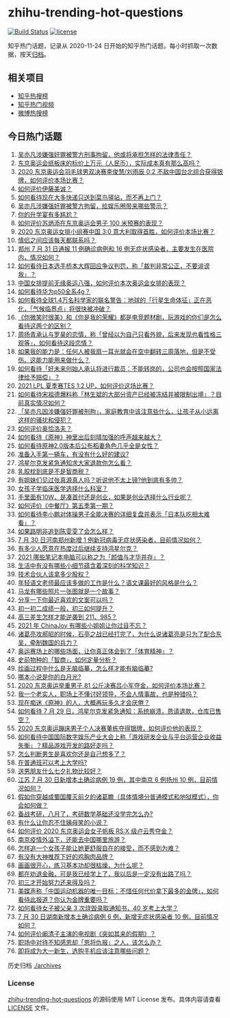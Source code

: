 # zhihu-trending-hot-questions

[![Build Status](https://github.com/justjavac/zhihu-trending-hot-questions/workflows/ci/badge.svg?branch=master)](https://github.com/justjavac/zhihu-trending-hot-questions/actions)
[![license](https://img.shields.io/github/license/justjavac/zhihu-trending-hot-questions)](https://github.com/justjavac/zhihu-trending-hot-questions/blob/master/LICENSE)

知乎热门话题，记录从 2020-11-24 日开始的知乎热门话题。每小时抓取一次数据，按天[归档](./archives)。

## 相关项目

- [知乎热搜榜](https://github.com/justjavac/zhihu-trending-top-search)
- [知乎热门视频](https://github.com/justjavac/zhihu-trending-hot-video)
- [微博热搜榜](https://github.com/justjavac/weibo-trending-hot-search)

## 今日热门话题

<!-- BEGIN -->
<!-- 最后更新时间 Sun Aug 01 2021 05:01:09 GMT+0800 (China Standard Time) -->

1. [吴亦凡涉嫌强奸罪被警方刑事拘留，他或将承担怎样的法律责任？](https://www.zhihu.com/question/476402372)
1. [东京奥运会纸板床的标价上万元（人民币），实际成本真有那么高吗？](https://www.zhihu.com/question/475301096)
1. [2020 东京奥运会羽毛球男双决赛李俊慧/刘雨辰 0:2
   不敌中国台北组合获得银牌，如何评价本场比赛？](https://www.zhihu.com/question/476375411)
1. [如何评价伊藤美诚？](https://www.zhihu.com/question/301233410)
1. [如何看待现在大多快递只送到菜鸟驿站，而不再上门？](https://www.zhihu.com/question/271189879)
1. [吴亦凡涉嫌强奸罪被警方拘留，给娱乐圈带来哪些警示？](https://www.zhihu.com/question/476403288)
1. [你的升学宴有多尴尬？](https://www.zhihu.com/question/293226791)
1. [如何评价苏炳添在东京奥运会男子 100 米预赛的表现？](https://www.zhihu.com/question/476364116)
1. [2020 东京奥运女排小组赛中国 3:0
   意大利取得首胜，如何评价本场比赛？](https://www.zhihu.com/question/476388950)
1. [情侣之间应该每天都联系吗？](https://www.zhihu.com/question/447408356)
1. [郑州 7 月 31 日通报 11 例确诊病例和 16
   例无症状感染者，主要发生在医院内，情况如何？](https://www.zhihu.com/question/476384303)
1. [如何看待日本选手桥本大辉回应争议判罚，称「裁判非常公正，不要诽谤我」？](https://www.zhihu.com/question/476259609)
1. [中国女排提前无缘奥运八强，如何评价本次奥运会女排的表现？](https://www.zhihu.com/question/476309245)
1. [如何看待华为p50全系4g？](https://www.zhihu.com/question/475918228)
1. [如何看待全球1.4万名科学家的联名警告：地球的「行星生命体征」正在恶化，「气候临界点」将很快被冲破？](https://www.zhihu.com/question/475867319)
1. [《你微笑时很美》和《你是我的荣耀》都是电竞题材剧，玩游戏的你们是怎么看待这两个的区别？](https://www.zhihu.com/question/475198741)
1. [周扬青承认与罗昊的恋情，称「曾经以为自己只看外貌，后来发现也看性格三观等」，如何看待这段恋情？](https://www.zhihu.com/question/476275195)
1. [如果我的能力是：任何人被我扇一耳光就会在空中翻转三周落地，但是不受伤。这能力能用来做什么？](https://www.zhihu.com/question/475796319)
1. [如何看待「好未来创始人承认将进行裁员：不能转岗的，公司也会按照国家法律给予赔偿」？](https://www.zhihu.com/question/476043703)
1. [2021 LPL 夏季赛TES 1:2 UP，如何评价这场比赛？](https://www.zhihu.com/question/476332362)
1. [如何看待宋祖德爆料称「林生斌的大部分资产已经被冻结并被限制出境」？目前真实情况如何？](https://www.zhihu.com/question/475884091)
1. [「吴亦凡因涉嫌强奸罪被刑拘」，家庭教育中该注意些什么，让孩子从小远离这样的骚扰和侵犯？](https://www.zhihu.com/question/473322713)
1. [如何评价奥恰洛夫？](https://www.zhihu.com/question/56063003)
1. [如何看待《原神》神里出后刻晴加强的呼声越来越大？](https://www.zhihu.com/question/475370579)
1. [如何看待原神2.0版本后公布稻妻角色几乎全是女性？](https://www.zhihu.com/question/474095484)
1. [准备入手第一辆车，有没有什么好的建议?](https://www.zhihu.com/question/378869694)
1. [鸿星尔克发紧急通知求大家退款你怎么看？](https://www.zhihu.com/question/475844753)
1. [乳胶枕到底是不是智商税？](https://www.zhihu.com/question/419436850)
1. [有姐妹们见过张真源真人吗？听说他不太上镜?他到底有多帅？](https://www.zhihu.com/question/475076447)
1. [女孩子学临床医学选择什么科室？](https://www.zhihu.com/question/457985759)
1. [手里面有10W，是凑首付还是创业，如果是创业选择什么行业呢？](https://www.zhihu.com/question/470204344)
1. [如何评价《中餐厅》第五季第一期？](https://www.zhihu.com/question/476136132)
1. [如何看待李小鹏对体操男子全能决赛的详细复盘并表示「日本队吃相太难看」？](https://www.zhihu.com/question/476106089)
1. [如果路明非追到陈雯雯了会怎么样？](https://www.zhihu.com/question/470183836)
1. [7 月 30 日河南郑州新增 1
   例新冠病毒无症状感染者，目前情况如何？](https://www.zhihu.com/question/476238434)
1. [有多少人愿意在热度过后继续支持鸿星尔克？](https://www.zhihu.com/question/475165610)
1. [2021 哪些笔记本电脑可以称之为「颜值与才华并存」？](https://www.zhihu.com/question/476065161)
1. [生活中有没有哪些小细节蕴含着深刻的科学知识？](https://www.zhihu.com/question/62187751)
1. [技术合伙人该拿多少股权？](https://www.zhihu.com/question/29486892)
1. [年轻语文老师最应该多做的工作是什么？语文课最好的风格是什么？](https://www.zhihu.com/question/22151950)
1. [马龙有哪些照片一张图就是一个故事？](https://www.zhihu.com/question/64779332)
1. [分享一下你最近喜欢的文案可以吗？](https://www.zhihu.com/question/475699894)
1. [初一初二成绩一般，初三如何提升？](https://www.zhihu.com/question/475367064)
1. [高三差生怎样才能逆袭到 211、985？](https://www.zhihu.com/question/37888095)
1. [2021 年 ChinaJoy 有哪些小姐姐让你过目不忘？](https://www.zhihu.com/question/475809233)
1. [诸葛亮攻郝昭的时候，石亭之战已经打完了，为什么说诸葛亮是只为了配合东吴，牵制魏国的兵力？](https://www.zhihu.com/question/475460785)
1. [奥运赛场上的哪些场面，让你真正体会到了「体育精神」？](https://www.zhihu.com/question/475393069)
1. [史前物种的「智商」，如何定量分析？](https://www.zhihu.com/question/473261981)
1. [绘画过程中什么是无脑临摹，怎么样才能有脑临摹?](https://www.zhihu.com/question/428922768)
1. [哪本小说是你的白月光?](https://www.zhihu.com/question/468956398)
1. [2020 东京奥运举重男子 81
   公斤决赛吕小军夺金，如何评价本场比赛？](https://www.zhihu.com/question/476308249)
1. [我一个老实人，职场上不懂讨好领导，不会人情事故，也是种错吗？](https://www.zhihu.com/question/474920043)
1. [现在痴迷《原神》的人，大概再玩多久才会厌倦？](https://www.zhihu.com/question/474744292)
1. [如何看待 7 月 29
   日，鸿星尔克发紧急通知：系统崩溃，恳请退款，仓库已售空？](https://www.zhihu.com/question/475821906)
1. [2020 东京奥运蹦床男子个人决赛董栋夺得银牌，如何评价他的表现？](https://www.zhihu.com/question/476294648)
1. [如何看待中国国际数字娱乐产业大会上称「游戏研发企业与平台运营企业收益失衡」？精品游戏开发的路好走吗？](https://www.zhihu.com/question/475937921)
1. [怎么判断男生是喜欢你还是自己想多了？](https://www.zhihu.com/question/357688189)
1. [在普通班可以考上大学吗?](https://www.zhihu.com/question/475660980)
1. [送男朋友什么七夕礼物比较好？](https://www.zhihu.com/question/64471789)
1. [江苏 7 月 30 日新增本土确诊病例 19 例，其中南京 6 例扬州 10
   例，目前情况如何？](https://www.zhihu.com/question/476234439)
1. [假如你穿越成蜀国覆灭前夕的诸葛瞻（具体情境分普通模式和地狱模式），你会如何做？](https://www.zhihu.com/question/475096465)
1. [备战考研，八月了，考研数学基础还没学完怎么办?](https://www.zhihu.com/question/475999516)
1. [有什么让你忍不住姨母笑的小说？](https://www.zhihu.com/question/443447926)
1. [如何评价 2020 东京奥运会女子帆板 RS:X 级卢云秀夺金？](https://www.zhihu.com/question/476291292)
1. [南京疫情外溢下，还能去中国哪里旅游？](https://www.zhihu.com/question/475324384)
1. [怎样追一个女孩子能让她更舒服自在的接受，而不感到为难？](https://www.zhihu.com/question/307728254)
1. [有没有大神推荐下好的鸡胸肉品牌？](https://www.zhihu.com/question/441358169)
1. [画画很开心，练习基本功却很枯燥，为什么呢？](https://www.zhihu.com/question/473190716)
1. [都在劝退金融，可是我已经学上了，我以后是一定没有出路了吗？](https://www.zhihu.com/question/446100938)
1. [初三才开始努力还来得及吗？](https://www.zhihu.com/question/476209112)
1. [美媒声称「中国运动机器的唯一目标：不惜任何代价拿下最多的金牌」，如何看待此报道？你认为金牌重要吗？](https://www.zhihu.com/question/476132907)
1. [如何看待女子被父亲 3 次烧毁录取通知书，40 岁考上大学？](https://www.zhihu.com/question/475532931)
1. [7 月 30 日湖南新增本土确诊病例 6 例，新增无症状感染者 10
   例，目前情况如何？](https://www.zhihu.com/question/476244970)
1. [如何评价阚清子主演的电视剧《突如其来的假期》？](https://www.zhihu.com/question/472523847)
1. [职场中对待不知感恩却「恩将仇报」之人，该怎么办？](https://www.zhihu.com/question/474832564)
1. [即将成为大一新生，选购手机应该注意哪些问题？](https://www.zhihu.com/question/463892618)

<!-- END -->

历史归档 [./archives](./archives)

### License

[zhihu-trending-hot-questions](https://github.com/justjavac/zhihu-trending-hot-questions)
的源码使用 MIT License 发布。具体内容请查看 [LICENSE](./LICENSE) 文件。
